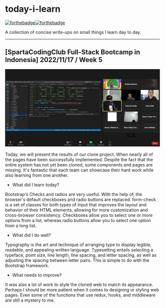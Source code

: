 # today-i-learn

[![forthebadge](https://forthebadge.com/images/badges/built-with-love.svg)](https://wajahatkarim.com)[![forthebadge](https://forthebadge.com/images/badges/makes-people-smile.svg)](https://wajahatkarim.com)

A collection of concise write-ups on small things I learn day to day.

---

## [SpartaCodingClub Full-Stack Bootcamp in Indonesia] 2022/11/17 / Week 5

![image](/images/24.png)

Today, we will present the results of our clone project. When nearly all of the pages have been successfully implemented. Despite the fact that the entire system has not yet been cloned, some components and pages are missing. It's fantastic that each team can showcase their hard work while also learning from one another.

- What did I learn today?

Bootstrap's Checks and radios are very useful. With the help of, the browser's default checkboxes and radio buttons are replaced. form-check is a set of classes for both types of input that improves the layout and behavior of their HTML elements, allowing for more customization and cross-browser consistency. Checkboxes allow you to select one or more options from a list, whereas radio buttons allow you to select one option from a long list.

- What did I do well?

Typography is the art and technique of arranging type to display legible, readable, and appealing written language. Typesetting entails selecting a typeface, point size, line length, line spacing, and letter spacing, as well as adjusting the spacing between letter pairs. This is simple to do with the Bootstrap framework.

- What needs to improve?

It was also a lot of work to style the cloned web to match its appearance. Perhaps I should be more patient when it comes to designing or styling web pages. Even some of the functions that use redux, hooks, and middleware are still a mystery to me.
